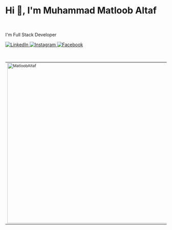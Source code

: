 <h1>Hi 👋, I'm Muhammad Matloob Altaf</h1>
<br/>
<p>I'm Full Stack Developer</p>

<a target="_blank" href="https://LinkedIn.com/in/MatloobAltaf">
  <img alt="LinkedIn" src="https://img.shields.io/badge/LinkedIn-%230077B5.svg?&style=for-the-badge&logo=linkedin&logoColor=white"/>
</a>
<a target="_blank" href="https://Instagram.com/MatloobAltaf">
  <img alt="Instagram" src="https://img.shields.io/badge/Instagram-%23E4405F.svg?&style=for-the-badge&logo=Instagram&logoColor=white"/>
</a>
<a target="_blank" href="https://Facebook.com/IMatloobAltaf">
  <img alt="Facebook" src="https://img.shields.io/badge/Facebook-%231877F2.svg?&style=for-the-badge&logo=Facebook&logoColor=white"/>
</a>

<br/>
<br/>
<br/>

<table style="font-size: 12px; border: none;">
  <tr>
    <td rowspan="9">  
      <img
        align="center"
        src="https://github-readme-stats.vercel.app/api/top-langs?username=MatloobAltaf&show_icons=true&locale=en&layout=compact"
        alt="MatloobAltaf"
        width="500"
      />
    </td>
  </tr>
  <tr>
    <td>Languages</td>
    <td><img width="70" alt="JavaScript" src="https://img.shields.io/badge/-%23323330.svg?&style=for-the-badge&logo=javascript&logoColor=%23F7DF1E"/></td>
    <td><img width="70" alt="TypeScript" src="https://img.shields.io/badge/-%23007ACC.svg?&style=for-the-badge&logo=typescript&logoColor=white"/></td>
    <td><img width="70" alt="Python" src="https://img.shields.io/badge/python-3670A0?style=for-the-badge&logo=python&logoColor=ffdd54"/></td>
    <td><img width="70" alt="C++" src="https://img.shields.io/badge/c++-%2300599C.svg?style=for-the-badge&logo=c%2B%2B&logoColor=white"/></td>
    <td><img width="70" alt="C#" src="https://img.shields.io/badge/-%23239120.svg?&style=for-the-badge&logo=c-sharp&logoColor=white"/></td>
  </tr>
  <tr>
    <td>Frameworks</td>
    <td><img width="70" alt="React" src="https://img.shields.io/badge/-%2320232a.svg?&style=for-the-badge&logo=react&logoColor=%2361DAFB"/></td>
    <td><img width="70" alt="Bootstrap" src="https://img.shields.io/badge/-%23563D7C.svg?&style=for-the-badge&logo=bootstrap&logoColor=white"/></td>
    <td><img width="70" alt="SASS" src="https://img.shields.io/badge/-hotpink.svg?&style=for-the-badge&logo=SASS&logoColor=white"/></td>
    <td><img width="70" alt=".Net" src="https://img.shields.io/badge/-5C2D91?style=for-the-badge&logo=.net&logoColor=white"/></td>
    <td><img width="70" alt="Django" src="https://img.shields.io/badge/django-%23092E20.svg?style=for-the-badge&logo=django&logoColor=white"/></td>
  </tr>
  <tr>
    <td>Tools</td>
    <td><img width="70" alt="GitHub" src="https://img.shields.io/badge/-%23121011.svg?&style=for-the-badge&logo=github&logoColor=white"/></td>
    <td><img width="70" alt="Postman" src="https://img.shields.io/badge/-FF6C37?style=for-the-badge&logo=postman&logoColor=white" /></td>
    <td><img width="70" alt="Jira" src="https://img.shields.io/badge/jira-%230A0FFF.svg?style=for-the-badge&logo=jira&logoColor=white" /></td>
    <td><img width="70" alt="AWS" src="https://img.shields.io/badge/AWS-%23FF9900.svg?style=for-the-badge&logo=amazon-aws&logoColor=white" /></td>
    <td></td>
  </tr>
  <tr>
    <td>Dev Tools</td>
    <td><img width="70" alt="Visual Studio Code" src="https://img.shields.io/badge/-0078d7.svg?&style=for-the-badge&logo=visual-studio-code&logoColor=white"/></td>
    <td><img width="70" alt="Visual Studio" src="https://img.shields.io/badge/-5C2D91.svg?&style=for-the-badge&logo=visual-studio&logoColor=white"/></td>
    <td><img width="70" alt="JetBrains Rider" src="https://img.shields.io/badge/Rider-000000.svg?style=for-the-badge&logo=Rider&logoColor=white&color=black&labelColor=crimson"/></td>
    <td></td>
    <td></td>
  </tr>
  <!-- <tr>
    <td>Tools</td>
    <td></td>
    <td></td>
    <td></td>
    <td></td>
    <td></td>
    <td></td>
    <td></td>
    <td></td>
  </tr> -->
</table>
